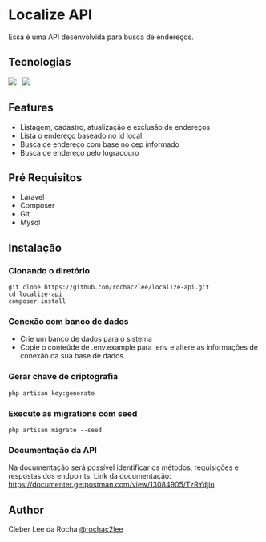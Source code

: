 # Localize API

Essa é uma API desenvolvida para busca de endereços.

## Tecnologias

<img src="https://img.shields.io/badge/Laravel-FF2D20?style=for-the-badge&logo=laravel&logoColor=white" />&nbsp;&nbsp;
<img src="https://img.shields.io/badge/MySQL-00000F?style=for-the-badge&logo=mysql&logoColor=white" />&nbsp;&nbsp;

## Features

- Listagem, cadastro, atualização e exclusão de endereços
- Lista o endereço baseado no id local
- Busca de endereço com base no cep informado
- Busca de endereço pelo logradouro

## Pré Requisitos

- Laravel
- Composer
- Git
- Mysql 

## Instalação

### Clonando o diretório

```
git clone https://github.com/rochac2lee/localize-api.git
cd localize-api
composer install
```

### Conexão com banco de dados

- Crie um banco de dados para o sistema
- Copie o conteúde de .env.example para .env e altere as informações de conexão da sua base de dados

### Gerar chave de criptografia

```
php artisan key:generate
```
### Execute as migrations com seed

```
php artisan migrate --seed
```

### Documentação da API

Na documentação será possível identificar os métodos, requisições e respostas dos endpoints.
Link da documentação: https://documenter.getpostman.com/view/13084905/TzRYdjio

## Author

Cleber Lee da Rocha [@rochac2lee](https://github.com/rochac2lee)
